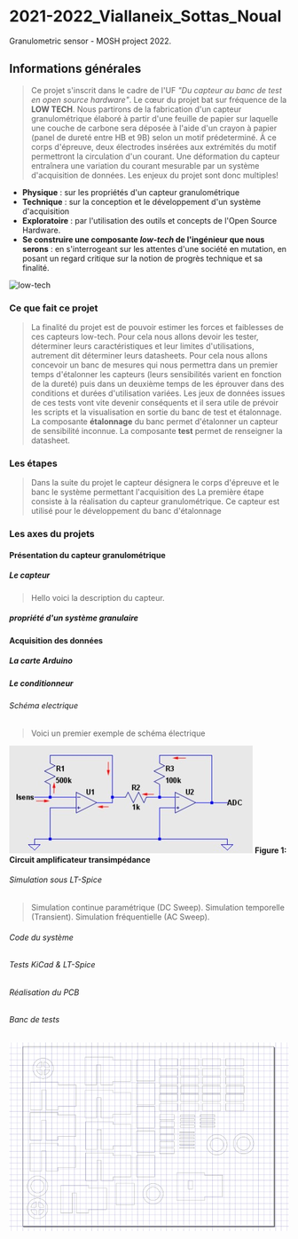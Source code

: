 # 2021-2022_Viallaneix_Sottas_Noual
Granulometric sensor - MOSH project 2022.

## Informations générales
> Ce projet s'inscrit dans le cadre de l'UF _"Du capteur au banc de test en open source hardware"_.
> Le cœur du projet bat sur fréquence de la **LOW TECH**. Nous partirons de la fabrication d'un capteur granulométrique élaboré à partir d'une feuille de papier sur laquelle une couche de carbone sera déposée à l'aide d'un crayon à papier (panel de dureté entre HB et 9B) selon un motif prédeterminé. À ce corps d'épreuve, deux électrodes insérées aux extrémités du motif permettront la circulation d'un courant. Une déformation du capteur entraînera une variation du courant mesurable par un système d'acquisition de données. Les enjeux du projet sont donc multiples!
* **Physique** : sur les propriétés d'un capteur granulométrique
* **Technique** : sur la conception et le développement d'un système d'acquisition
* **Exploratoire** : par l'utilisation des outils et concepts de l'Open Source Hardware.
* **Se construire une composante _low-tech_  de l'ingénieur que nous serons** : en s'interrogeant sur les attentes d'une société en mutation, en posant un regard critique sur la notion de progrès technique et sa finalité.

![low-tech](https://upload.wikimedia.org/wikipedia/commons/e/eb/Infographie_low-tech.jpg)

### Ce que fait ce projet 

> La finalité du projet est de pouvoir estimer les forces et faiblesses de ces capteurs low-tech. Pour cela nous allons devoir les tester, déterminer leurs caractéristiques et leur limites d'utilisations, autrement dit déterminer leurs datasheets.
> Pour cela nous allons concevoir un banc de mesures qui nous permettra dans un premier temps d'étalonner les capteurs (leurs sensibilités varient en fonction de la dureté) puis dans un deuxième temps de les éprouver dans des conditions et durées d'utilisation variées.
> Les jeux de données issues de ces tests vont vite devenir conséquents et il sera utile de prévoir les scripts et la visualisation en sortie du banc de test et étalonnage.
> La composante **étalonnage** du banc permet d'étalonner un capteur de sensibilité inconnue. La composante  **test** permet de renseigner la datasheet.


### Les étapes
> Dans la suite du projet le capteur désignera le corps d'épreuve et le banc le système permettant l'acquisition des 
> La première étape consiste à la réalisation du capteur granulométrique. Ce capteur est utilisé pour le développement du banc d'étalonnage

### Les axes du projets
#### Présentation du capteur granulométrique
##### Le capteur
> Hello voici la description du capteur. 
##### propriété d'un système granulaire
#### Acquisition des données
##### La carte Arduino
##### Le conditionneur
###### Schéma electrique
> Voici un premier exemple de schéma électrique
> 
![Schéma électrique test](Images/Circuit%20Transimp%C3%A9dance%202%20%C3%A9tages.jpg)
**Figure 1: Circuit amplificateur transimpédance**

###### Simulation sous LT-Spice
> Simulation continue paramétrique (DC Sweep).
> Simulation temporelle (Transient).
> Simulation fréquentielle (AC Sweep).

###### Code du système
###### Tests KiCad & LT-Spice
###### Réalisation du PCB
###### Banc de tests
![Dessin 2D du banc de tests](Images/Dessin_bancTest.jpg "Dessin 2D montage banc de test")



